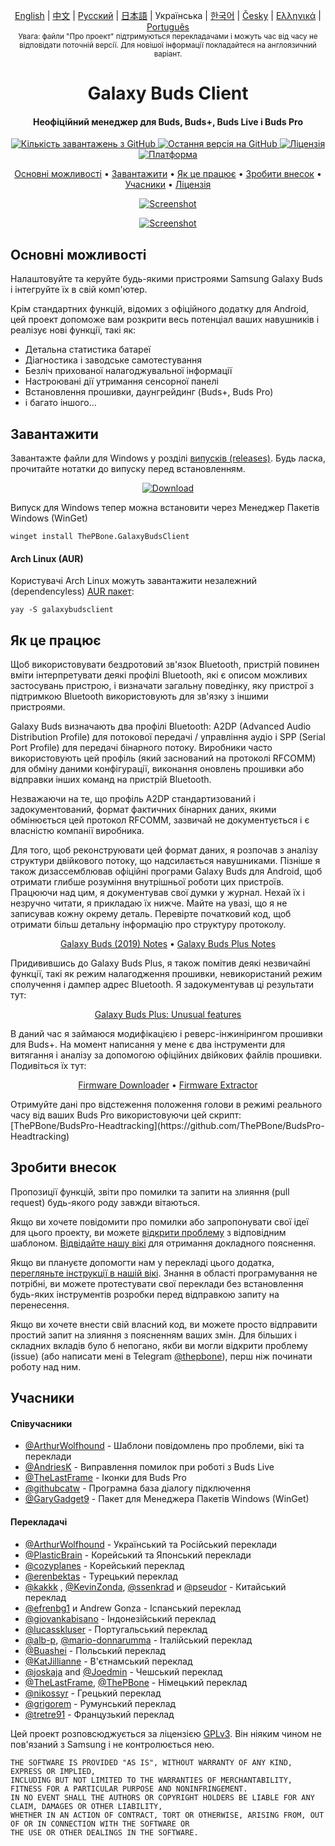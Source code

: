 <p align="center">
  <a href="../README.md">English</a> | <a href="./README_chs.md">中文</a> | <a href="./README_rus.md">Русский</a> | <a href="./README_jpn.md">日本語</a> | Українська | <a href="./README_kor.md">한국어</a> | <a href="/docs/README_cze.md">Česky</a> | <a href="/docs/README_gr.md">Ελληνικά</a> | <a href="/docs/README_pt.md">Português</a><br>
    <sub>Увага: файли "Про проект" підтримуються перекладачами і можуть час від часу не відповідати поточній версії. Для новішої інформації покладайтеся на англоязичний варіант.</sub>
</p>
<h1 align="center">
  Galaxy Buds Client
  <br>
</h1>
<h4 align="center">Неофіційний менеджер для Buds, Buds+, Buds Live і Buds Pro</h4>
<p align="center">
  <a href="https://github.com/ThePBone/GalaxyBudsClient/releases">
    <img alt="Кількість завантажень з GitHub" src="https://img.shields.io/github/downloads/thepbone/galaxybudsclient/total">
  </a>
  <a href="https://github.com/ThePBone/GalaxyBudsClient/releases">
   <img alt="Остання версія на GitHub" src="https://img.shields.io/github/v/release/thepbone/galaxybudsclient">
  </a>
  <a href="https://github.com/ThePBone/GalaxyBudsClient/blob/master/LICENSE">
      <img alt="Ліцензія" src="https://img.shields.io/github/license/thepbone/galaxybudsclient">
  </a>
  <a href="https://github.com/ThePBone/GalaxyBudsClient/releases">
    <img alt="Платформа" src="https://img.shields.io/badge/platform-Windows-yellowgreen">
  </a>
</p>
<p align="center">
  <a href="#основні-можливості">Основні можливості</a> •
  <a href="#завантажити">Завантажити</a> •
  <a href="#як-це-працює">Як це працює</a> •
  <a href="#зробити-внесок">Зробити внесок</a> •
  <a href="#учасники">Учасники</a> •
  <a href="#ліцензія">Ліцензія</a>
</p>
<p align="center">
    <a href="https://ko-fi.com/H2H83E5J3"><img alt="Screenshot" src="https://ko-fi.com/img/githubbutton_sm.svg"></a>
</p>

<p align="center">
    <a href="#"><img alt="Screenshot" src="https://github.com/ThePBone/GalaxyBudsClient/blob/master/screenshots/screencap.gif"></a>
</p>

## Основні можливості

Налаштовуйте та керуйте будь-якими пристроями Samsung Galaxy Buds і інтегруйте їх в свій комп'ютер.

Крім стандартних функцій, відомих з офіційного додатку для Android, цей проект допоможе вам розкрити весь потенціал ваших навушників і реалізує нові функції, такі як:

* Детальна статистика батареї
* Діагностика і заводське самотестування
* Безліч прихованої налагоджувальної інформації
* Настроювані дії утримання сенсорної панелі
* Встановлення прошивки, даунгрейдинг (Buds+, Buds Pro)
* і багато іншого...

## Завантажити

Завантажте файли для Windows у розділі [випусків (releases)](https://github.com/ThePBone/GalaxyBudsClient/releases). Будь ласка, прочитайте нотатки до випуску перед встановленням.

<p align="center">
    <a href="https://github.com/ThePBone/GalaxyBudsClient/releases"><img alt="Download" src="https://github.com/ThePBone/GalaxyBudsClient/blob/master/screenshots/download.png"></a>
</p>
Випуск для Windows тепер можна встановити через Менеджер Пакетів Windows (WinGet)

```
winget install ThePBone.GalaxyBudsClient
```

#### Arch Linux (AUR)

Користувачі Arch Linux можуть завантажити незалежний (dependencyless) [AUR пакет](https://aur.archlinux.org/packages/galaxybudsclient/):

```
yay -S galaxybudsclient
```

## Як це працює

Щоб використовувати бездротовий зв'язок Bluetooth, пристрій повинен вміти інтерпретувати деякі профілі Bluetooth, які є описом можливих застосувань пристрою, і визначати загальну поведінку, яку пристрої з підтримкою Bluetooth використовують для зв'язку з іншими пристроями.

Galaxy Buds визначають два профілі Bluetooth: A2DP (Advanced Audio Distribution Profile) для потокової передачі / управління аудіо і SPP (Serial Port Profile) для передачі бінарного потоку. Виробники часто використовують цей профіль (який заснований на протоколі RFCOMM) для обміну даними конфігурації, виконання оновлень прошивки або відправки інших команд на пристрій Bluetooth.

Незважаючи на те, що профіль A2DP стандартизований і задокументований, формат фактичних бінарних даних, якими обмінюється цей протокол RFCOMM, зазвичай не документується і є власністю компанії виробника.

Для того, щоб реконструювати цей формат даних, я розпочав з аналізу структури двійкового потоку, що надсилається навушниками. Пізніше я також дизассемблював офіційні програми Galaxy Buds для Android, щоб отримати глибше розуміння внутрішньої роботи цих пристроїв. Працюючи над цим, я документував свої думки у журнал. Нехай їх і незручно читати, я прикладаю їх нижче. Майте на увазі, що я не записував кожну окрему деталь. Перевірте початковий код, щоб отримати більш детальну інформацію про структуру протоколу.

<p align="center">
  <a href="https://github.com/ThePBone/GalaxyBudsClient/blob/master/GalaxyBudsRFCommProtocol.md">Galaxy Buds (2019) Notes</a> •
  <a href="https://github.com/ThePBone/GalaxyBudsClient/blob/master/Galaxy%20Buds%20Plus%20RFComm%20Protocol%20Notes.md">Galaxy Buds Plus Notes</a>
</p>

Придивившись до Galaxy Buds Plus, я також помітив деякі незвичайні функції, такі як режим налагодження прошивки, невикористаний режим сполучення і дампер адрес Bluetooth. Я задокументував ці результати тут:

<p align="center">
  <a href="https://github.com/ThePBone/GalaxyBudsClient/blob/master/GalaxyBudsPlus_HiddenDebugFeatures.md">Galaxy Buds Plus: Unusual features</a>
</p>

В даний час я займаюся модифікацією і реверс-інжинірингом прошивки для Buds+. На момент написання у мене є два інструменти для витягання і аналізу за допомогою офіційних двійкових файлів прошивки. Подивіться їх тут:

<p align="center">
  <a href="https://github.com/ThePBone/GalaxyBudsFirmwareDownloader">Firmware Downloader</a> •
  <a href="https://github.com/ThePBone/GalaxyBudsFirmwareExtractor">Firmware Extractor</a>
</p>
Отримуйте дані про відстеження положення голови в режимі реального часу від ваших Buds Pro використовуючи цей скрипт: [ThePBone/BudsPro-Headtracking](https://github.com/ThePBone/BudsPro-Headtracking)

## Зробити внесок

Пропозиції функцій, звіти про помилки та запити на злияння (pull request) будь-якого роду завжди вітаються.

Якщо ви хочете повідомити про помилки або запропонувати свої ідеї для цього проекту, ви можете [відкрити проблему](https://github.com/ThePBone/GalaxyBudsClient/issues/new/choose) з відповідним шаблоном. [Відвідайте нашу вікі](https://github.com/ThePBone/GalaxyBudsClient/wiki/2.-How-to-submit-issues) для отримання докладного пояснення.

Якщо ви плануєте допомогти нам у перекладі цього додатка, [перегляньте інструкції в нашій вікі](https://github.com/ThePBone/GalaxyBudsClient/wiki/3.-How-to-help-with-translations). Знання в області програмування не потрібні, ви можете протестувати свої переклади без встановлення будь-яких інструментів розробки перед відправкою запиту на перенесення.

Якщо ви хочете внести свій власний код, ви можете просто відправити простий запит на злияння з поясненням ваших змін. Для більших і складних вкладів було б непогано, якби ви могли відкрити проблему (issue) (або написати мені в Telegram [@thepbone](https://t.me/thepbone)), перш ніж починати роботу над ним.

## Учасники

#### Співучасники

* [@ArthurWolfhound](https://github.com/ArthurWolfhound) - Шаблони повідомлень про проблеми, вікі та переклади
* [@AndriesK](https://github.com/AndriesK) - Виправлення помилок при роботі з Buds Live
* [@TheLastFrame](https://github.com/TheLastFrame) - Іконки для Buds Pro
* [@githubcatw](https://github.com/githubcatw) - Програмна база діалогу підключення
* [@GaryGadget9](https://github.com/GaryGadget9) - Пакет для Менеджера Пакетів Windows (WinGet)

#### Перекладачі

* [@ArthurWolfhound](https://github.com/ArthurWolfhound) - Український та Російський переклади
* [@PlasticBrain](https://github.com/fhalfkg) - Корейський та Японський переклади
* [@cozyplanes](https://github.com/cozyplanes) - Корейський переклад
* [@erenbektas](https://github.com/erenbektas) - Турецький переклад
* [@kakkk](https://github.com/kakkk) , [@KevinZonda](https://github.com/KevinZonda), [@ssenkrad](https://github.com/ssenkrad) и [@pseudor](https://github.com/pseudor) - Китайський переклад
* [@efrenbg1](https://github.com/efrenbg1) и Andrew Gonza - Іспанський переклад
* [@giovankabisano](https://github.com/giovankabisano) - Індонезійський переклад
* [@lucasskluser](https://github.com/lucasskluser) - Португальський переклад
* [@alb-p](https://github.com/alb-p), [@mario-donnarumma](https://github.com/mario-donnarumma) - Італійський переклад
* [@Buashei](https://github.com/Buashei) - Польський переклад
* [@KatJillianne](https://github.com/KatJillianne) - В'єтнамський переклад
* [@joskaja](https://github.com/joskaja) and [@Joedmin](https://github.com/Joedmin) - Чешський переклад
* [@TheLastFrame](https://github.com/TheLastFrame), [@ThePBone](https://github.com/ThePBone) - Німецький переклад
* [@nikossyr](https://github.com/nikossyr) - Грецький переклад
* [@grigorem](https://github.com/grigorem) - Румунський переклад
* [@tretre91](https://github.com/tretre91) - Французький переклад

Цей проект розповсюджується за ліцензією [GPLv3](../LICENSE). Він ніяким чином не пов'язаний з Samsung і не контролюється нею.

```
THE SOFTWARE IS PROVIDED "AS IS", WITHOUT WARRANTY OF ANY KIND, EXPRESS OR IMPLIED, 
INCLUDING BUT NOT LIMITED TO THE WARRANTIES OF MERCHANTABILITY, FITNESS FOR A PARTICULAR PURPOSE AND NONINFRINGEMENT. 
IN NO EVENT SHALL THE AUTHORS OR COPYRIGHT HOLDERS BE LIABLE FOR ANY CLAIM, DAMAGES OR OTHER LIABILITY, 
WHETHER IN AN ACTION OF CONTRACT, TORT OR OTHERWISE, ARISING FROM, OUT OF OR IN CONNECTION WITH THE SOFTWARE OR 
THE USE OR OTHER DEALINGS IN THE SOFTWARE.
```
